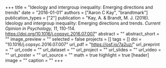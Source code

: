 +++
title = "Ideology and intergroup inequality: Emerging directions and trends"
date = "2016-01-01"
authors = ["Aaron C Kay", "brandtmark"]
publication_types = ["2"]
publication = "Kay, A. & Brandt, M. J. (2016). Ideology and intergroup inequality: Emerging directions and trends. *Current Opinion in Psychology, 11*, 110-114. https://doi.org/10.1016/j.copsyc.2016.07.007"
abstract = ""
abstract_short = ""
image_preview = ""
selected = false
projects = []
tags = []
doi = "10.1016/j.copsyc.2016.07.007"
url_pdf = "https://osf.io/7a2uz/"
url_preprint = ""
url_code = ""
url_dataset = ""
url_project = ""
url_slides = ""
url_video = ""
url_poster = ""
url_source = ""
math = true
highlight = true
[header]
image = ""
caption = ""
+++
